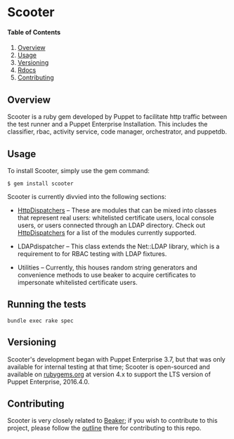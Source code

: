 # Scooter

#### Table of Contents

1. [Overview](#overview)
2. [Usage](#usage)
3. [Versioning](#versioning)
4. [Rdocs](#rdocs)
5. [Contributing](#contributing)

## Overview

Scooter is a ruby gem developed by Puppet to facilitate http traffic between the
test runner and a Puppet Enterprise Installation. This includes the classifier, rbac,
activity service, code manager, orchestrator, and puppetdb.

## Usage

To install Scooter, simply use the gem command:

```
$ gem install scooter
```

Scooter is currently divvied into the following sections:

 - [HttpDispatchers](docs/http_dispatchers.md) – These are modules that can be mixed into classes that represent real users: whitelisted certificate users, local console users, or users connected through an LDAP directory. Check out [HttpDispatchers](lib/scooter/httpdispatchers) for a list of the modules currently supported.

 - LDAPdispatcher – This class extends the Net::LDAP library, which is a requirement to for RBAC testing with LDAP fixtures.
 - Utilities – Currently, this houses random string generators and convenience methods to use beaker to acquire certificates to impersonate whitelisted certificate users.

## Running the tests

```
bundle exec rake spec
```

## Versioning

Scooter's development began with Puppet Enterprise 3.7, but that was only available for internal testing at that time; Scooter is open-sourced and available on [rubygems.org](https://rubygems.org) at version 4.x to support the LTS version of Puppet Enterprise, 2016.4.0.


## Contributing

Scooter is very closely related to [Beaker](https://github.com/voxpupuli/beaker); if you wish to contribute to this project, please follow the [outline](https://github.com/voxpupuli/beaker/blob/master/CONTRIBUTING.md) there for contributing to this repo.
